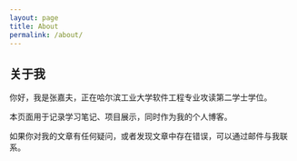 ```yaml
---
layout: page
title: About
permalink: /about/
---
```


## 关于我

你好，我是张嘉夫，正在哈尔滨工业大学软件工程专业攻读第二学士学位。

本页面用于记录学习笔记、项目展示，同时作为我的个人博客。

如果你对我的文章有任何疑问，或者发现文章中存在错误，可以通过邮件与我联系。
